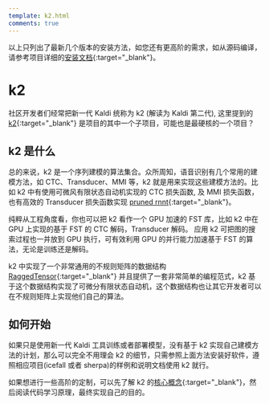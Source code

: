 ```yaml
---
template: k2.html
comments: true
---
```


以上只列出了最新几个版本的安装方法，如您还有更高阶的需求，如从源码编译，请参考项目详细的[安装文档](https://k2-fsa.github.io/k2/installation/index.html){:target="_blank"}。

# k2

社区开发者们经常把新一代 Kaldi 统称为 k2 (解读为 Kaldi 第二代), 这里提到的 [k2](https://github.com/k2-fsa/k2){:target="_blank"} 是项目的其中一个子项目，可能也是最硬核的一个项目？

## k2 是什么

总的来说，k2 是一个序列建模的算法集合。众所周知，语音识别有几个常用的建模方法，如 CTC、Transducer、MMI 等，k2 就是用来实现这些建模方法的。比如 k2 中有使用可微风有限状态自动机实现的 CTC 损失函数, 及 MMI 损失函数，也有高效的 Transducer 损失函数实现 [pruned rnnt](https://arxiv.org/pdf/2206.13236.pdf){:target="_blank"}。

纯粹从工程角度看，你也可以把 k2 看作一个 GPU 加速的 FST 库，比如 k2 中在 GPU 上实现的基于 FST 的 CTC 解码，Transducer 解码。 应用 k2 可把图的搜索过程也一并放到 GPU 执行，可有效利用 GPU 的并行能力加速基于 FST 的算法，无论是训练还是解码。

k2 中实现了一个非常通用的不规则矩阵的数据结构 [RaggedTensor](https://k2-fsa.github.io/k2/python_tutorials/ragged/basics.html){:target="_blank"} 并且提供了一套非常简单的编程范式，k2 基于这个数据结构实现了可微分有限状态自动机，这个数据结构也让其它开发者可以在不规则矩阵上实现他们自己的算法。

## 如何开始

如果只是使用新一代 Kaldi 工具训练或者部署模型，没有基于 k2 实现自己建模方法的计划，那么可以完全不用理会 k2 的细节，只需参照上面方法安装好软件，遵照相应项目(icefall 或者 sherpa)的样例和说明文档使用 k2 就行。

如果想进行一些高阶的定制，可以先了解 k2 的[核心概念](https://k2-fsa.github.io/k2/core_concepts/index.html){:target="_blank"}，然后阅读代码学习原理，最终实现自己的目的。
